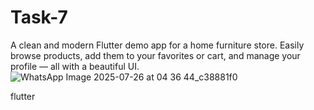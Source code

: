 # Task-7
A clean and modern Flutter demo app for a home furniture store.
Easily browse products, add them to your favorites or cart, and manage your profile — all with a beautiful UI.
![WhatsApp Image 2025-07-26 at 04 36 44_c38881f0](https://github.com/user-attachments/assets/ec4bc509-f5d3-42a4-9fa2-c7152b318344)

flutter
